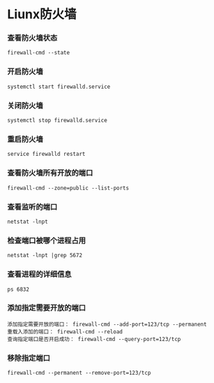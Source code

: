 # Liunx防火墙

### 查看防火墙状态

```
firewall-cmd --state
```

### 开启防火墙

```
systemctl start firewalld.service
```

### 关闭防火墙

```
systemctl stop firewalld.service
```

### 重启防火墙

```
service firewalld restart
```

### 查看防火墙所有开放的端口

```
firewall-cmd --zone=public --list-ports
```

### 查看监听的端口

```
netstat -lnpt
```

### 检查端口被哪个进程占用

```
netstat -lnpt |grep 5672
```

### 查看进程的详细信息

```
ps 6832
```

### 添加指定需要开放的端口

```
添加指定需要开放的端口： firewall-cmd --add-port=123/tcp --permanent
重载入添加的端口： firewall-cmd --reload
查询指定端口是否开启成功： firewall-cmd --query-port=123/tcp
```

### 移除指定端口

```
firewall-cmd --permanent --remove-port=123/tcp
```

